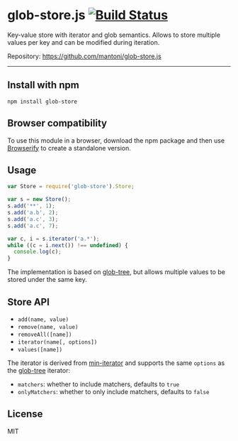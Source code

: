 # glob-store.js [![Build Status](https://travis-ci.org/mantoni/glob-store.js.png?branch=master)](http://travis-ci.org/mantoni/glob-store.js)

Key-value store with iterator and glob semantics. Allows to store multiple
values per key and can be modified during iteration.

Repository: <https://github.com/mantoni/glob-store.js>

---

## Install with npm

```
npm install glob-store
```

## Browser compatibility

To use this module in a browser, download the npm package and then use
[Browserify](http://browserify.org) to create a standalone version.

## Usage

```js
var Store = require('glob-store').Store;

var s = new Store();
s.add('**', 1);
s.add('a.b', 2);
s.add('a.c', 3);
s.add('a.c', 7);

var c, i = s.iterator('a.*');
while ((c = i.next()) !== undefined) {
  console.log(c);
}
```

The implementation is based on [glob-tree][], but allows multiple values to be
stored under the same key.

## Store API

- `add(name, value)`
- `remove(name, value)`
- `removeAll([name])`
- `iterator(name[, options])`
- `values([name])`

The iterator is derived from [min-iterator][] and supports the same `options`
as the [glob-tree][] iterator:

- `matchers`: whether to include matchers, defaults to `true`
- `onlyMatchers`: whether to only include matchers, defaults to `false`

## License

MIT

[min-iterator]: https://github.com/mantoni/min-iterator.js
[glob-tree]: https://github.com/mantoni/glob-tree.js

